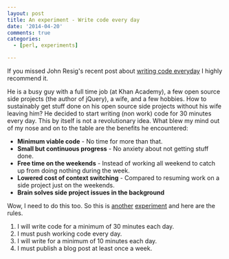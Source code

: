 ```yaml
---
layout: post
title: An experiment - Write code every day
date: '2014-04-20'
comments: true
categories:
  - [perl, experiments]

---
```


If you missed John Resig's recent post about [writing code everyday](http://ejohn.org/blog/write-code-every-day/) I highly recommend it.

He is a busy guy with a full time job (at Khan Academy), a few open source side
projects (the author of jQuery), a wife, and a few hobbies.  How to sustainably
get stuff done on his open source side projects without his wife leaving him?
He decided to start writing (non work) code for 30 minutes every day.  This by
itself is not a revolutionary idea.  What blew my mind out of my nose and on to
the table are the benefits he encountered:

  * **Minimum viable code** - No time for more than that.
  * **Small but continuous progress** - No anxiety about not getting stuff done.
  * **Free time on the weekends** - Instead of working all
    weekend to catch up from doing nothing during the week.
  * **Lowered cost of context switching** - Compared to resuming work on a side project just on the weekends.
  * **Brain solves side project issues in the background**

Wow, I need to do this too.  So this is
[another](http://blog.kablamo.org/2014/03/24/experiments/)
[experiment](http://blog.kablamo.org/2014/01/01/no-dessert-forever/) and here
are the rules.  

  1. I will write code for a minimum of 30 minutes each day.  
  2. I must push working code every day.
  3. I will write for a minimum of 10 minutes each day.  
  4. I must publish a blog post at least once a week.


